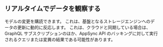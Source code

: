 
## リアルタイムでデータを観察する

モデルの変更を購読できます。 これは、基盤となるストレージエンジンへのデータの更新に動的に反応します。 これは、クラウドと同期している場合は、GraphQL サブスクリプションのほか、AppSync API のバッキングに対して実行されるクエリまたは変異の結果である可能性があります。

<inline-fragment platform="js" src="~/lib/datastore/fragments/js/real-time/observe-snippet.md"></inline-fragment> <inline-fragment platform="ios" src="~/lib/datastore/fragments/ios/real-time/observe-snippet.md"></inline-fragment> <inline-fragment platform="android" src="~/lib/datastore/fragments/android/real-time/observe-snippet.md"></inline-fragment> <inline-fragment platform="flutter" src="~/lib/datastore/fragments/flutter/real-time/observe-snippet.md"></inline-fragment>